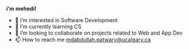 <b>i'm mehedi!</b>
- 👀 I’m interested in Software Development
- 🌱 I’m currently learning CS
- 💞️ I’m looking to collaborate on projects related to Web and App Dev
- 📫 How to reach me mdabdullah.patwary@ucalgary.ca

